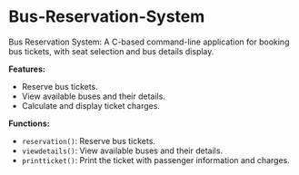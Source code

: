 # Bus-Reservation-System
Bus Reservation System: A C-based command-line application for booking bus tickets, with seat selection and bus details display.

**Features:**

- Reserve bus tickets.
- View available buses and their details.
- Calculate and display ticket charges.

**Functions:**

- `reservation()`: Reserve bus tickets.
- `viewdetails()`: View available buses and their details.
- `printticket()`: Print the ticket with passenger information and charges.

